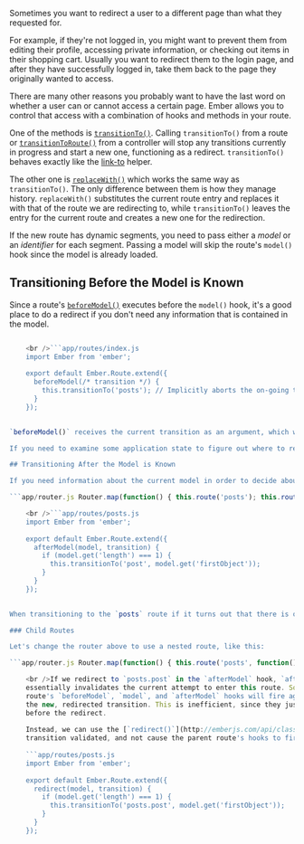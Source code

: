 Sometimes you want to redirect a user to a different page than what they requested for.

For example, if they're not logged in, you might want to prevent them from editing their profile, accessing private information, or checking out items in their shopping cart. Usually you want to redirect them to the login page, and after they have successfully logged in, take them back to the page they originally wanted to access.

There are many other reasons you probably want to have the last word on whether a user can or cannot access a certain page. Ember allows you to control that access with a combination of hooks and methods in your route.

One of the methods is [`transitionTo()`](http://emberjs.com/api/classes/Ember.Route.html#method_transitionTo). Calling `transitionTo()` from a route or [`transitionToRoute()`](http://emberjs.com/api/classes/Ember.Controller.html#method_transitionToRoute) from a controller will stop any transitions currently in progress and start a new one, functioning as a redirect. `transitionTo()` behaves exactly like the [link-to](../../templates/links) helper.

The other one is [`replaceWith()`](http://emberjs.com/api/classes/Ember.Route.html#method_replaceWith) which works the same way as `transitionTo()`. The only difference between them is how they manage history. `replaceWith()` substitutes the current route entry and replaces it with that of the route we are redirecting to, while `transitionTo()` leaves the entry for the current route and creates a new one for the redirection.

If the new route has dynamic segments, you need to pass either a *model* or an *identifier* for each segment. Passing a model will skip the route's `model()` hook since the model is already loaded.

## Transitioning Before the Model is Known

Since a route's [`beforeModel()`](http://emberjs.com/api/classes/Ember.Route.html#method_beforeModel) executes before the `model()` hook, it's a good place to do a redirect if you don't need any information that is contained in the model.

```app/router.js Router.map(function() { this.route('posts'); });

    <br />```app/routes/index.js
    import Ember from 'ember';
    
    export default Ember.Route.extend({
      beforeModel(/* transition */) {
        this.transitionTo('posts'); // Implicitly aborts the on-going transition.
      }
    });
    

`beforeModel()` receives the current transition as an argument, which we can store and retry later. This allows us to return the user back to the original route. For example, we might redirect a user to the login page when they try to edit their profile, and immediately redirect them back to the edit page once they have successfully logged in. See [Storing and Retrying a Transition](../preventing-and-retrying-transitions/#toc_storing-and-retrying-a-transition) for how to do that.

If you need to examine some application state to figure out where to redirect, you might use a [service](../../applications/services).

## Transitioning After the Model is Known

If you need information about the current model in order to decide about redirection, you can use the [`afterModel()`](http://emberjs.com/api/classes/Ember.Route.html#method_afterModel) hook. It receives the resolved model as the first parameter and the transition as the second one. For example:

```app/router.js Router.map(function() { this.route('posts'); this.route('post', { path: '/post/:post_id' }); });

    <br />```app/routes/posts.js
    import Ember from 'ember';
    
    export default Ember.Route.extend({
      afterModel(model, transition) {
        if (model.get('length') === 1) {
          this.transitionTo('post', model.get('firstObject'));
        }
      }
    });
    

When transitioning to the `posts` route if it turns out that there is only one post, the current transition will be aborted in favor of redirecting to the `PostRoute` with the single post object being its model.

### Child Routes

Let's change the router above to use a nested route, like this:

```app/router.js Router.map(function() { this.route('posts', function() { this.route('post', { path: '/:post_id' }); }); });

    <br />If we redirect to `posts.post` in the `afterModel` hook, `afterModel`
    essentially invalidates the current attempt to enter this route. So the `posts`
    route's `beforeModel`, `model`, and `afterModel` hooks will fire again within
    the new, redirected transition. This is inefficient, since they just fired
    before the redirect.
    
    Instead, we can use the [`redirect()`](http://emberjs.com/api/classes/Ember.Route.html#method_redirect) method, which will leave the original
    transition validated, and not cause the parent route's hooks to fire again:
    
    ```app/routes/posts.js
    import Ember from 'ember';
    
    export default Ember.Route.extend({
      redirect(model, transition) {
        if (model.get('length') === 1) {
          this.transitionTo('posts.post', model.get('firstObject'));
        }
      }
    });